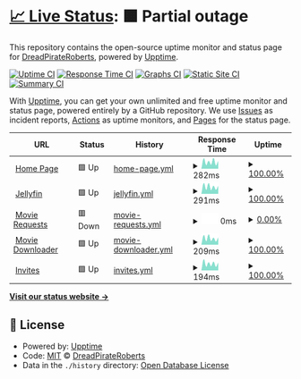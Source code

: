 # [📈 Live Status](https://demo.upptime.js.org): <!--live status--> **🟧 Partial outage**

This repository contains the open-source uptime monitor and status page for [DreadPirateRoberts](https://demo.upptime.js.org), powered by [Upptime](https://github.com/upptime/upptime).

[![Uptime CI](https://github.com/ManfredRichthofen/Uptime-Monitor/workflows/Uptime%20CI/badge.svg)](https://github.com/ManfredRichthofen/Uptime-Monitor/actions?query=workflow%3A%22Uptime+CI%22)
[![Response Time CI](https://github.com/ManfredRichthofen/Uptime-Monitor/workflows/Response%20Time%20CI/badge.svg)](https://github.com/ManfredRichthofen/Uptime-Monitor/actions?query=workflow%3A%22Response+Time+CI%22)
[![Graphs CI](https://github.com/ManfredRichthofen/Uptime-Monitor/workflows/Graphs%20CI/badge.svg)](https://github.com/ManfredRichthofen/Uptime-Monitor/actions?query=workflow%3A%22Graphs+CI%22)
[![Static Site CI](https://github.com/ManfredRichthofen/Uptime-Monitor/workflows/Static%20Site%20CI/badge.svg)](https://github.com/ManfredRichthofen/Uptime-Monitor/actions?query=workflow%3A%22Static+Site+CI%22)
[![Summary CI](https://github.com/ManfredRichthofen/Uptime-Monitor/workflows/Summary%20CI/badge.svg)](https://github.com/ManfredRichthofen/Uptime-Monitor/actions?query=workflow%3A%22Summary+CI%22)

With [Upptime](https://upptime.js.org), you can get your own unlimited and free uptime monitor and status page, powered entirely by a GitHub repository. We use [Issues](https://github.com/ManfredRichthofen/Uptime-Monitor/issues) as incident reports, [Actions](https://github.com/ManfredRichthofen/Uptime-Monitor/actions) as uptime monitors, and [Pages](https://demo.upptime.js.org) for the status page.

<!--start: status pages-->
<!-- This summary is generated by Upptime (https://github.com/upptime/upptime) -->
<!-- Do not edit this manually, your changes will be overwritten -->
<!-- prettier-ignore -->
| URL | Status | History | Response Time | Uptime |
| --- | ------ | ------- | ------------- | ------ |
| <img alt="" src="https://icons.duckduckgo.com/ip3/home.jfapp.xyz.ico" height="13"> [Home Page](https://home.jfapp.xyz) | 🟩 Up | [home-page.yml](https://github.com/ManfredRichthofen/Uptime-Monitor/commits/HEAD/history/home-page.yml) | <details><summary><img alt="Response time graph" src="./graphs/home-page/response-time-week.png" height="20"> 282ms</summary><br><a href="https://status.jfapp.xyz/history/home-page"><img alt="Response time 368" src="https://img.shields.io/endpoint?url=https%3A%2F%2Fraw.githubusercontent.com%2FManfredRichthofen%2FUptime-Monitor%2FHEAD%2Fapi%2Fhome-page%2Fresponse-time.json"></a><br><a href="https://status.jfapp.xyz/history/home-page"><img alt="24-hour response time 349" src="https://img.shields.io/endpoint?url=https%3A%2F%2Fraw.githubusercontent.com%2FManfredRichthofen%2FUptime-Monitor%2FHEAD%2Fapi%2Fhome-page%2Fresponse-time-day.json"></a><br><a href="https://status.jfapp.xyz/history/home-page"><img alt="7-day response time 282" src="https://img.shields.io/endpoint?url=https%3A%2F%2Fraw.githubusercontent.com%2FManfredRichthofen%2FUptime-Monitor%2FHEAD%2Fapi%2Fhome-page%2Fresponse-time-week.json"></a><br><a href="https://status.jfapp.xyz/history/home-page"><img alt="30-day response time 340" src="https://img.shields.io/endpoint?url=https%3A%2F%2Fraw.githubusercontent.com%2FManfredRichthofen%2FUptime-Monitor%2FHEAD%2Fapi%2Fhome-page%2Fresponse-time-month.json"></a><br><a href="https://status.jfapp.xyz/history/home-page"><img alt="1-year response time 368" src="https://img.shields.io/endpoint?url=https%3A%2F%2Fraw.githubusercontent.com%2FManfredRichthofen%2FUptime-Monitor%2FHEAD%2Fapi%2Fhome-page%2Fresponse-time-year.json"></a></details> | <details><summary><a href="https://status.jfapp.xyz/history/home-page">100.00%</a></summary><a href="https://status.jfapp.xyz/history/home-page"><img alt="All-time uptime 99.49%" src="https://img.shields.io/endpoint?url=https%3A%2F%2Fraw.githubusercontent.com%2FManfredRichthofen%2FUptime-Monitor%2FHEAD%2Fapi%2Fhome-page%2Fuptime.json"></a><br><a href="https://status.jfapp.xyz/history/home-page"><img alt="24-hour uptime 100.00%" src="https://img.shields.io/endpoint?url=https%3A%2F%2Fraw.githubusercontent.com%2FManfredRichthofen%2FUptime-Monitor%2FHEAD%2Fapi%2Fhome-page%2Fuptime-day.json"></a><br><a href="https://status.jfapp.xyz/history/home-page"><img alt="7-day uptime 100.00%" src="https://img.shields.io/endpoint?url=https%3A%2F%2Fraw.githubusercontent.com%2FManfredRichthofen%2FUptime-Monitor%2FHEAD%2Fapi%2Fhome-page%2Fuptime-week.json"></a><br><a href="https://status.jfapp.xyz/history/home-page"><img alt="30-day uptime 99.94%" src="https://img.shields.io/endpoint?url=https%3A%2F%2Fraw.githubusercontent.com%2FManfredRichthofen%2FUptime-Monitor%2FHEAD%2Fapi%2Fhome-page%2Fuptime-month.json"></a><br><a href="https://status.jfapp.xyz/history/home-page"><img alt="1-year uptime 99.49%" src="https://img.shields.io/endpoint?url=https%3A%2F%2Fraw.githubusercontent.com%2FManfredRichthofen%2FUptime-Monitor%2FHEAD%2Fapi%2Fhome-page%2Fuptime-year.json"></a></details>
| <img alt="" src="https://icons.duckduckgo.com/ip3/jfapp.xyz.ico" height="13"> [Jellyfin](https://jfapp.xyz) | 🟩 Up | [jellyfin.yml](https://github.com/ManfredRichthofen/Uptime-Monitor/commits/HEAD/history/jellyfin.yml) | <details><summary><img alt="Response time graph" src="./graphs/jellyfin/response-time-week.png" height="20"> 291ms</summary><br><a href="https://status.jfapp.xyz/history/jellyfin"><img alt="Response time 336" src="https://img.shields.io/endpoint?url=https%3A%2F%2Fraw.githubusercontent.com%2FManfredRichthofen%2FUptime-Monitor%2FHEAD%2Fapi%2Fjellyfin%2Fresponse-time.json"></a><br><a href="https://status.jfapp.xyz/history/jellyfin"><img alt="24-hour response time 352" src="https://img.shields.io/endpoint?url=https%3A%2F%2Fraw.githubusercontent.com%2FManfredRichthofen%2FUptime-Monitor%2FHEAD%2Fapi%2Fjellyfin%2Fresponse-time-day.json"></a><br><a href="https://status.jfapp.xyz/history/jellyfin"><img alt="7-day response time 291" src="https://img.shields.io/endpoint?url=https%3A%2F%2Fraw.githubusercontent.com%2FManfredRichthofen%2FUptime-Monitor%2FHEAD%2Fapi%2Fjellyfin%2Fresponse-time-week.json"></a><br><a href="https://status.jfapp.xyz/history/jellyfin"><img alt="30-day response time 333" src="https://img.shields.io/endpoint?url=https%3A%2F%2Fraw.githubusercontent.com%2FManfredRichthofen%2FUptime-Monitor%2FHEAD%2Fapi%2Fjellyfin%2Fresponse-time-month.json"></a><br><a href="https://status.jfapp.xyz/history/jellyfin"><img alt="1-year response time 336" src="https://img.shields.io/endpoint?url=https%3A%2F%2Fraw.githubusercontent.com%2FManfredRichthofen%2FUptime-Monitor%2FHEAD%2Fapi%2Fjellyfin%2Fresponse-time-year.json"></a></details> | <details><summary><a href="https://status.jfapp.xyz/history/jellyfin">100.00%</a></summary><a href="https://status.jfapp.xyz/history/jellyfin"><img alt="All-time uptime 99.54%" src="https://img.shields.io/endpoint?url=https%3A%2F%2Fraw.githubusercontent.com%2FManfredRichthofen%2FUptime-Monitor%2FHEAD%2Fapi%2Fjellyfin%2Fuptime.json"></a><br><a href="https://status.jfapp.xyz/history/jellyfin"><img alt="24-hour uptime 100.00%" src="https://img.shields.io/endpoint?url=https%3A%2F%2Fraw.githubusercontent.com%2FManfredRichthofen%2FUptime-Monitor%2FHEAD%2Fapi%2Fjellyfin%2Fuptime-day.json"></a><br><a href="https://status.jfapp.xyz/history/jellyfin"><img alt="7-day uptime 100.00%" src="https://img.shields.io/endpoint?url=https%3A%2F%2Fraw.githubusercontent.com%2FManfredRichthofen%2FUptime-Monitor%2FHEAD%2Fapi%2Fjellyfin%2Fuptime-week.json"></a><br><a href="https://status.jfapp.xyz/history/jellyfin"><img alt="30-day uptime 99.94%" src="https://img.shields.io/endpoint?url=https%3A%2F%2Fraw.githubusercontent.com%2FManfredRichthofen%2FUptime-Monitor%2FHEAD%2Fapi%2Fjellyfin%2Fuptime-month.json"></a><br><a href="https://status.jfapp.xyz/history/jellyfin"><img alt="1-year uptime 99.54%" src="https://img.shields.io/endpoint?url=https%3A%2F%2Fraw.githubusercontent.com%2FManfredRichthofen%2FUptime-Monitor%2FHEAD%2Fapi%2Fjellyfin%2Fuptime-year.json"></a></details>
| <img alt="" src="https://icons.duckduckgo.com/ip3/requests.jfapp.xyz.ico" height="13"> [Movie Requests](https://requests.jfapp.xyz) | 🟥 Down | [movie-requests.yml](https://github.com/ManfredRichthofen/Uptime-Monitor/commits/HEAD/history/movie-requests.yml) | <details><summary><img alt="Response time graph" src="./graphs/movie-requests/response-time-week.png" height="20"> 0ms</summary><br><a href="https://status.jfapp.xyz/history/movie-requests"><img alt="Response time 0" src="https://img.shields.io/endpoint?url=https%3A%2F%2Fraw.githubusercontent.com%2FManfredRichthofen%2FUptime-Monitor%2FHEAD%2Fapi%2Fmovie-requests%2Fresponse-time.json"></a><br><a href="https://status.jfapp.xyz/history/movie-requests"><img alt="24-hour response time 0" src="https://img.shields.io/endpoint?url=https%3A%2F%2Fraw.githubusercontent.com%2FManfredRichthofen%2FUptime-Monitor%2FHEAD%2Fapi%2Fmovie-requests%2Fresponse-time-day.json"></a><br><a href="https://status.jfapp.xyz/history/movie-requests"><img alt="7-day response time 0" src="https://img.shields.io/endpoint?url=https%3A%2F%2Fraw.githubusercontent.com%2FManfredRichthofen%2FUptime-Monitor%2FHEAD%2Fapi%2Fmovie-requests%2Fresponse-time-week.json"></a><br><a href="https://status.jfapp.xyz/history/movie-requests"><img alt="30-day response time 0" src="https://img.shields.io/endpoint?url=https%3A%2F%2Fraw.githubusercontent.com%2FManfredRichthofen%2FUptime-Monitor%2FHEAD%2Fapi%2Fmovie-requests%2Fresponse-time-month.json"></a><br><a href="https://status.jfapp.xyz/history/movie-requests"><img alt="1-year response time 0" src="https://img.shields.io/endpoint?url=https%3A%2F%2Fraw.githubusercontent.com%2FManfredRichthofen%2FUptime-Monitor%2FHEAD%2Fapi%2Fmovie-requests%2Fresponse-time-year.json"></a></details> | <details><summary><a href="https://status.jfapp.xyz/history/movie-requests">0.00%</a></summary><a href="https://status.jfapp.xyz/history/movie-requests"><img alt="All-time uptime 0.00%" src="https://img.shields.io/endpoint?url=https%3A%2F%2Fraw.githubusercontent.com%2FManfredRichthofen%2FUptime-Monitor%2FHEAD%2Fapi%2Fmovie-requests%2Fuptime.json"></a><br><a href="https://status.jfapp.xyz/history/movie-requests"><img alt="24-hour uptime 0.00%" src="https://img.shields.io/endpoint?url=https%3A%2F%2Fraw.githubusercontent.com%2FManfredRichthofen%2FUptime-Monitor%2FHEAD%2Fapi%2Fmovie-requests%2Fuptime-day.json"></a><br><a href="https://status.jfapp.xyz/history/movie-requests"><img alt="7-day uptime 0.00%" src="https://img.shields.io/endpoint?url=https%3A%2F%2Fraw.githubusercontent.com%2FManfredRichthofen%2FUptime-Monitor%2FHEAD%2Fapi%2Fmovie-requests%2Fuptime-week.json"></a><br><a href="https://status.jfapp.xyz/history/movie-requests"><img alt="30-day uptime 0.00%" src="https://img.shields.io/endpoint?url=https%3A%2F%2Fraw.githubusercontent.com%2FManfredRichthofen%2FUptime-Monitor%2FHEAD%2Fapi%2Fmovie-requests%2Fuptime-month.json"></a><br><a href="https://status.jfapp.xyz/history/movie-requests"><img alt="1-year uptime 0.00%" src="https://img.shields.io/endpoint?url=https%3A%2F%2Fraw.githubusercontent.com%2FManfredRichthofen%2FUptime-Monitor%2FHEAD%2Fapi%2Fmovie-requests%2Fuptime-year.json"></a></details>
| <img alt="" src="https://icons.duckduckgo.com/ip3/dl.jfapp.xyz.ico" height="13"> [Movie Downloader](https://dl.jfapp.xyz) | 🟩 Up | [movie-downloader.yml](https://github.com/ManfredRichthofen/Uptime-Monitor/commits/HEAD/history/movie-downloader.yml) | <details><summary><img alt="Response time graph" src="./graphs/movie-downloader/response-time-week.png" height="20"> 209ms</summary><br><a href="https://status.jfapp.xyz/history/movie-downloader"><img alt="Response time 251" src="https://img.shields.io/endpoint?url=https%3A%2F%2Fraw.githubusercontent.com%2FManfredRichthofen%2FUptime-Monitor%2FHEAD%2Fapi%2Fmovie-downloader%2Fresponse-time.json"></a><br><a href="https://status.jfapp.xyz/history/movie-downloader"><img alt="24-hour response time 247" src="https://img.shields.io/endpoint?url=https%3A%2F%2Fraw.githubusercontent.com%2FManfredRichthofen%2FUptime-Monitor%2FHEAD%2Fapi%2Fmovie-downloader%2Fresponse-time-day.json"></a><br><a href="https://status.jfapp.xyz/history/movie-downloader"><img alt="7-day response time 209" src="https://img.shields.io/endpoint?url=https%3A%2F%2Fraw.githubusercontent.com%2FManfredRichthofen%2FUptime-Monitor%2FHEAD%2Fapi%2Fmovie-downloader%2Fresponse-time-week.json"></a><br><a href="https://status.jfapp.xyz/history/movie-downloader"><img alt="30-day response time 246" src="https://img.shields.io/endpoint?url=https%3A%2F%2Fraw.githubusercontent.com%2FManfredRichthofen%2FUptime-Monitor%2FHEAD%2Fapi%2Fmovie-downloader%2Fresponse-time-month.json"></a><br><a href="https://status.jfapp.xyz/history/movie-downloader"><img alt="1-year response time 251" src="https://img.shields.io/endpoint?url=https%3A%2F%2Fraw.githubusercontent.com%2FManfredRichthofen%2FUptime-Monitor%2FHEAD%2Fapi%2Fmovie-downloader%2Fresponse-time-year.json"></a></details> | <details><summary><a href="https://status.jfapp.xyz/history/movie-downloader">100.00%</a></summary><a href="https://status.jfapp.xyz/history/movie-downloader"><img alt="All-time uptime 99.51%" src="https://img.shields.io/endpoint?url=https%3A%2F%2Fraw.githubusercontent.com%2FManfredRichthofen%2FUptime-Monitor%2FHEAD%2Fapi%2Fmovie-downloader%2Fuptime.json"></a><br><a href="https://status.jfapp.xyz/history/movie-downloader"><img alt="24-hour uptime 100.00%" src="https://img.shields.io/endpoint?url=https%3A%2F%2Fraw.githubusercontent.com%2FManfredRichthofen%2FUptime-Monitor%2FHEAD%2Fapi%2Fmovie-downloader%2Fuptime-day.json"></a><br><a href="https://status.jfapp.xyz/history/movie-downloader"><img alt="7-day uptime 100.00%" src="https://img.shields.io/endpoint?url=https%3A%2F%2Fraw.githubusercontent.com%2FManfredRichthofen%2FUptime-Monitor%2FHEAD%2Fapi%2Fmovie-downloader%2Fuptime-week.json"></a><br><a href="https://status.jfapp.xyz/history/movie-downloader"><img alt="30-day uptime 99.94%" src="https://img.shields.io/endpoint?url=https%3A%2F%2Fraw.githubusercontent.com%2FManfredRichthofen%2FUptime-Monitor%2FHEAD%2Fapi%2Fmovie-downloader%2Fuptime-month.json"></a><br><a href="https://status.jfapp.xyz/history/movie-downloader"><img alt="1-year uptime 99.51%" src="https://img.shields.io/endpoint?url=https%3A%2F%2Fraw.githubusercontent.com%2FManfredRichthofen%2FUptime-Monitor%2FHEAD%2Fapi%2Fmovie-downloader%2Fuptime-year.json"></a></details>
| <img alt="" src="https://icons.duckduckgo.com/ip3/invite.jfapp.xyz.ico" height="13"> [Invites](https://invite.jfapp.xyz) | 🟩 Up | [invites.yml](https://github.com/ManfredRichthofen/Uptime-Monitor/commits/HEAD/history/invites.yml) | <details><summary><img alt="Response time graph" src="./graphs/invites/response-time-week.png" height="20"> 194ms</summary><br><a href="https://status.jfapp.xyz/history/invites"><img alt="Response time 248" src="https://img.shields.io/endpoint?url=https%3A%2F%2Fraw.githubusercontent.com%2FManfredRichthofen%2FUptime-Monitor%2FHEAD%2Fapi%2Finvites%2Fresponse-time.json"></a><br><a href="https://status.jfapp.xyz/history/invites"><img alt="24-hour response time 258" src="https://img.shields.io/endpoint?url=https%3A%2F%2Fraw.githubusercontent.com%2FManfredRichthofen%2FUptime-Monitor%2FHEAD%2Fapi%2Finvites%2Fresponse-time-day.json"></a><br><a href="https://status.jfapp.xyz/history/invites"><img alt="7-day response time 194" src="https://img.shields.io/endpoint?url=https%3A%2F%2Fraw.githubusercontent.com%2FManfredRichthofen%2FUptime-Monitor%2FHEAD%2Fapi%2Finvites%2Fresponse-time-week.json"></a><br><a href="https://status.jfapp.xyz/history/invites"><img alt="30-day response time 252" src="https://img.shields.io/endpoint?url=https%3A%2F%2Fraw.githubusercontent.com%2FManfredRichthofen%2FUptime-Monitor%2FHEAD%2Fapi%2Finvites%2Fresponse-time-month.json"></a><br><a href="https://status.jfapp.xyz/history/invites"><img alt="1-year response time 248" src="https://img.shields.io/endpoint?url=https%3A%2F%2Fraw.githubusercontent.com%2FManfredRichthofen%2FUptime-Monitor%2FHEAD%2Fapi%2Finvites%2Fresponse-time-year.json"></a></details> | <details><summary><a href="https://status.jfapp.xyz/history/invites">100.00%</a></summary><a href="https://status.jfapp.xyz/history/invites"><img alt="All-time uptime 79.41%" src="https://img.shields.io/endpoint?url=https%3A%2F%2Fraw.githubusercontent.com%2FManfredRichthofen%2FUptime-Monitor%2FHEAD%2Fapi%2Finvites%2Fuptime.json"></a><br><a href="https://status.jfapp.xyz/history/invites"><img alt="24-hour uptime 100.00%" src="https://img.shields.io/endpoint?url=https%3A%2F%2Fraw.githubusercontent.com%2FManfredRichthofen%2FUptime-Monitor%2FHEAD%2Fapi%2Finvites%2Fuptime-day.json"></a><br><a href="https://status.jfapp.xyz/history/invites"><img alt="7-day uptime 100.00%" src="https://img.shields.io/endpoint?url=https%3A%2F%2Fraw.githubusercontent.com%2FManfredRichthofen%2FUptime-Monitor%2FHEAD%2Fapi%2Finvites%2Fuptime-week.json"></a><br><a href="https://status.jfapp.xyz/history/invites"><img alt="30-day uptime 80.43%" src="https://img.shields.io/endpoint?url=https%3A%2F%2Fraw.githubusercontent.com%2FManfredRichthofen%2FUptime-Monitor%2FHEAD%2Fapi%2Finvites%2Fuptime-month.json"></a><br><a href="https://status.jfapp.xyz/history/invites"><img alt="1-year uptime 79.41%" src="https://img.shields.io/endpoint?url=https%3A%2F%2Fraw.githubusercontent.com%2FManfredRichthofen%2FUptime-Monitor%2FHEAD%2Fapi%2Finvites%2Fuptime-year.json"></a></details>

<!--end: status pages-->

[**Visit our status website →**](https://demo.upptime.js.org)

## 📄 License

- Powered by: [Upptime](https://github.com/upptime/upptime)
- Code: [MIT](./LICENSE) © [DreadPirateRoberts](https://demo.upptime.js.org)
- Data in the `./history` directory: [Open Database License](https://opendatacommons.org/licenses/odbl/1-0/)
